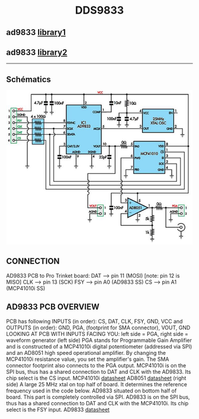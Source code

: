 <h1 align = "center">DDS9833</h1>

## ad9833 [library1](https://www.best-microcontroller-projects.com/ad9833.html) 


## ad9833 [library2](https://github.com/y-x-c/wearable-microphone-jamming/blob/master/jammer_hardware_source/arduino_code/wearable_microphone_jammer/wearable_microphone_jammer.ino)

***

## Schématics

![TTGO](doc/schematics.png "DDS SCH")

CONNECTION
--------
AD9833 PCB to Pro Trinket board:
DAT --> pin 11 (MOSI) [note: pin 12 is MISO]
CLK --> pin 13 (SCK)
FSY --> pin A0 (AD9833 SS)
CS --> pin A1 (MCP41010i SS)
  
AD9833 PCB OVERVIEW
--------
PCB has following INPUTS (in order): CS, DAT, CLK, FSY, GND, VCC
and OUTPUTS (in order): GND, PGA, (footprint for SMA connector), VOUT, GND
LOOKING AT PCB WITH INPUTS FACING YOU: left side = PGA, right side = waveform generator (left side)
PGA stands for Programmable Gain Amplifier and is constructed of a MCP41010i digital potentiometer (addressed via SPI)
and an AD8051 high speed operational amplifier. By changing the MCP41010i resistance value, you set the amplifier's gain.
The SMA connector footprint also connects to the PGA output.
MCP41010i is on the SPI bus, thus has a shared connection to DAT and CLK with the AD9833. Its chip select is the CS input.
MCP41010i [datasheet](http://ww1.microchip.com/downloads/en/devicedoc/11195c.pdf)
AD8051 [datasheet](https://www.analog.com/media/en/technical-documentation/data-sheets/AD8051_8052_8054.pdf)
(right side)
A large 25 MHz xtal on top half of board. It determines the reference frequency used in the code below. AD9833 situated
on bottom half of board. This part is completely controlled via SPI.
AD9833 is on the SPI bus, thus has a shared connection to DAT and CLK with the MCP41010i. Its chip select is the FSY input.
AD9833 [datasheet](https://www.analog.com/media/en/technical-documentation/data-sheets/AD9833.pdf)
	


